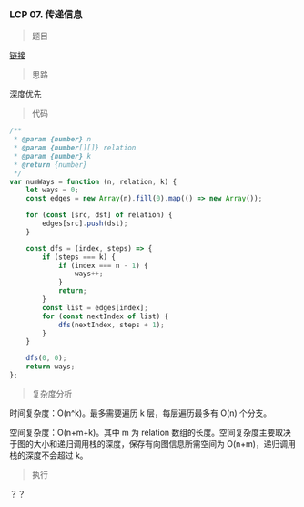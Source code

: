 ### LCP 07. 传递信息

> 题目

[链接](https://leetcode-cn.com/problems/chuan-di-xin-xi/)

> 思路

深度优先

> 代码

```js
/**
 * @param {number} n
 * @param {number[][]} relation
 * @param {number} k
 * @return {number}
 */
var numWays = function (n, relation, k) {
    let ways = 0;
    const edges = new Array(n).fill(0).map(() => new Array());

    for (const [src, dst] of relation) {
        edges[src].push(dst);
    }

    const dfs = (index, steps) => {
        if (steps === k) {
            if (index === n - 1) {
                ways++;
            }
            return;
        }
        const list = edges[index];
        for (const nextIndex of list) {
            dfs(nextIndex, steps + 1);
        }
    }

    dfs(0, 0);
    return ways;
};
```

> 复杂度分析

时间复杂度：O(n^k)。最多需要遍历 k 层，每层遍历最多有 O(n) 个分支。

空间复杂度：O(n+m+k)。其中 m 为 relation 数组的长度。空间复杂度主要取决于图的大小和递归调用栈的深度，保存有向图信息所需空间为 O(n+m)，递归调用栈的深度不会超过 k。

> 执行

？？